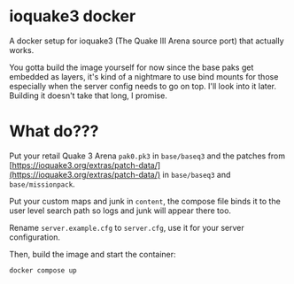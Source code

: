 # ioquake3 docker

A docker setup for ioquake3 (The Quake III Arena source port) that actually works.

You gotta build the image yourself for now since the base paks get embedded as layers, it's kind of a nightmare to use bind mounts for those especially when the server config needs to go on top. I'll look into it later. Building it doesn't take that long, I promise.

# What do???

Put your retail Quake 3 Arena `pak0.pk3` in `base/baseq3` and the patches from [https://ioquake3.org/extras/patch-data/](https://ioquake3.org/extras/patch-data/) in `base/baseq3` and `base/missionpack`.

Put your custom maps and junk in `content`, the compose file binds it to the user level search path so logs and junk will appear there too.

Rename `server.example.cfg` to `server.cfg`, use it for your server configuration.

Then, build the image and start the container:
```bash
docker compose up
```
